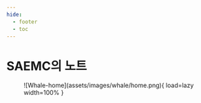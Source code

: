 ```yaml
---
hide:
  - footer
  - toc
---
```


# SAEMC의 노트

<figure markdown>
  ![Whale-home](assets/images/whale/home.png){ load=lazy width=100% }
</figure>
